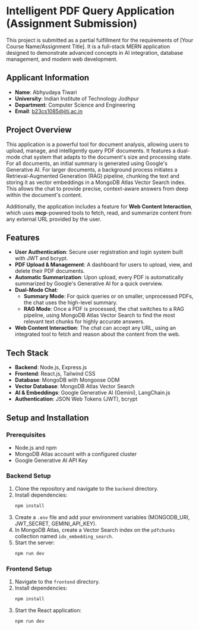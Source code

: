 # Intelligent PDF Query Application (Assignment Submission)

This project is submitted as a partial fulfillment for the requirements of [Your Course Name/Assignment Title]. It is a full-stack MERN application designed to demonstrate advanced concepts in AI integration, database management, and modern web development.

## Applicant Information

* **Name**: Abhyudaya Tiwari
* **University**: Indian Institute of Technology Jodhpur
* **Department**: Computer Science and Engineering
* **Email**: b23cs1085@iitj.ac.in

## Project Overview

This application is a powerful tool for document analysis, allowing users to upload, manage, and intelligently query PDF documents. It features a dual-mode chat system that adapts to the document's size and processing state. For all documents, an initial summary is generated using Google's Generative AI. For larger documents, a background process initiates a Retrieval-Augmented Generation (RAG) pipeline, chunking the text and storing it as vector embeddings in a MongoDB Atlas Vector Search index. This allows the chat to provide precise, context-aware answers from deep within the document's content.

Additionally, the application includes a feature for **Web Content Interaction**, which uses **mcp**-powered tools to fetch, read, and summarize content from any external URL provided by the user.

## Features

* **User Authentication**: Secure user registration and login system built with JWT and bcrypt.
* **PDF Upload & Management**: A dashboard for users to upload, view, and delete their PDF documents.
* **Automatic Summarization**: Upon upload, every PDF is automatically summarized by Google's Generative AI for a quick overview.
* **Dual-Mode Chat**:
    * **Summary Mode**: For quick queries or on smaller, unprocessed PDFs, the chat uses the high-level summary.
    * **RAG Mode**: Once a PDF is processed, the chat switches to a RAG pipeline, using MongoDB Atlas Vector Search to find the most relevant text chunks for highly accurate answers.
* **Web Content Interaction**: The chat can accept any URL, using an integrated tool to fetch and reason about the content from the web.

## Tech Stack

* **Backend**: Node.js, Express.js
* **Frontend**: React.js, Tailwind CSS
* **Database**: MongoDB with Mongoose ODM
* **Vector Database**: MongoDB Atlas Vector Search
* **AI & Embeddings**: Google Generative AI (Gemini), LangChain.js
* **Authentication**: JSON Web Tokens (JWT), bcrypt

## Setup and Installation

### Prerequisites

* Node.js and npm
* MongoDB Atlas account with a configured cluster
* Google Generative AI API Key

### Backend Setup

1.  Clone the repository and navigate to the `backend` directory.
2.  Install dependencies:
    ```bash
    npm install
    ```
3.  Create a `.env` file and add your environment variables (MONGODB_URI, JWT_SECRET, GEMINI_API_KEY).
4.  In MongoDB Atlas, create a Vector Search index on the `pdfchunks` collection named `idx_embedding_search`.
5.  Start the server:
    ```bash
    npm run dev
    ```

### Frontend Setup

1.  Navigate to the `frontend` directory.
2.  Install dependencies:
    ```bash
    npm install
    ```
3.  Start the React application:
    ```bash
    npm run dev
    ```
